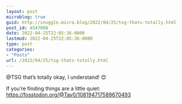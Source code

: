 ```yaml
---
layout: post
microblog: true
guid: http://snuggle.micro.blog/2022/04/25/tsg-thats-totally.html
post_id: 4547008
date: 2022-04-25T22:05:36-0000
lastmod: 2022-04-25T22:05:36-0000
type: post
categories:
- "Posts"
url: /2022/04/25/tsg-thats-totally.html
---
```

<p>@TSG that’s totally okay, I understand! 😊</p><p>If you’re finding things are a little quiet: <a href="https://fosstodon.org/@Tay0/108194717589670493" target="_blank" rel="nofollow noopener noreferrer" translate="no"><span class="invisible">https://</span><span class="ellipsis">fosstodon.org/@Tay0/1081947175</span><span class="invisible">89670493</span></a></p>

